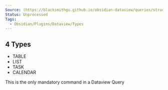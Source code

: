 ```yaml
---
Source: (https://blacksmithgu.github.io/obsidian-dataview/queries/structure/)
Status: Unprocessed
Tags:
  - Obsidian/Plugins/Dataview/Types
---
```


## 4 Types

- TABLE
- LIST
- TASK
- CALENDAR

This is the only mandatory command in a Dataview Query